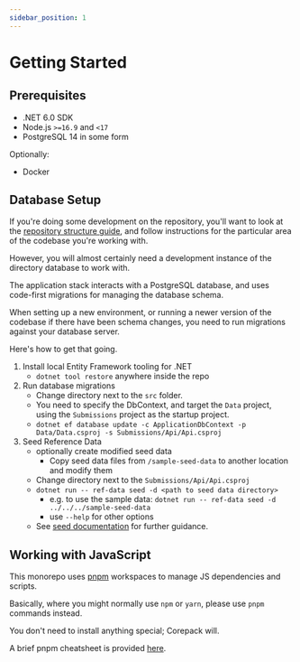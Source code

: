 ```yaml
---
sidebar_position: 1
---
```


# Getting Started

## Prerequisites

- .NET 6.0 SDK
- Node.js `>=16.9` and `<17`
- PostgreSQL 14 in some form

Optionally:

- Docker

## Database Setup

If you're doing some development on the repository, you'll want to look at the [repository structure guide](getting-started/structure), and follow instructions for the particular area of the codebase you're working with.

However, you will almost certainly need a development instance of the directory database to work with.

The application stack interacts with a PostgreSQL database, and uses code-first migrations for managing the database schema.

When setting up a new environment, or running a newer version of the codebase if there have been schema changes, you need to run migrations against your database server.

Here's how to get that going.

1. Install local Entity Framework tooling for .NET
   - `dotnet tool restore` anywhere inside the repo
1. Run database migrations
   - Change directory next to the `src` folder.
   - You need to specify the DbContext, and target the `Data` project, using the `Submissions` project as the startup project.
   - `dotnet ef database update -c ApplicationDbContext -p Data/Data.csproj -s Submissions/Api/Api.csproj`
1. Seed Reference Data
   - optionally create modified seed data
       - Copy seed data files from `/sample-seed-data` to another location and modify them
   - Change directory next to the `Submissions/Api/Api.csproj`
   - `dotnet run -- ref-data seed -d <path to seed data directory>`
       - e.g. to use the sample data: `dotnet run -- ref-data seed -d ../../../sample-seed-data`
       - use `--help` for other options
   - See [seed documentation](cli/ref-data#seed) for further guidance.

## Working with JavaScript

This monorepo uses [pnpm](https://pnpm.io) workspaces to manage JS dependencies and scripts.

Basically, where you might normally use `npm` or `yarn`, please use `pnpm` commands instead.

You don't need to install anything special; Corepack will.

A brief pnpm cheatsheet is provided [here](getting-started/pnpm-cheatsheet).
